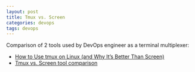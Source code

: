 ```yaml
---
layout: post
title: Tmux vs. Screen
categories: devops
tags: devops
---
```


Comparison of 2 tools used by DevOps engineer as a terminal multiplexer:
* [How to Use tmux on Linux (and Why It’s Better Than Screen)](https://www.howtogeek.com/671422/how-to-use-tmux-on-linux-and-why-its-better-than-screen/)
* [Tmux vs. Screen tool comparison](https://linuxhint.com/tmux_vs_screen/)